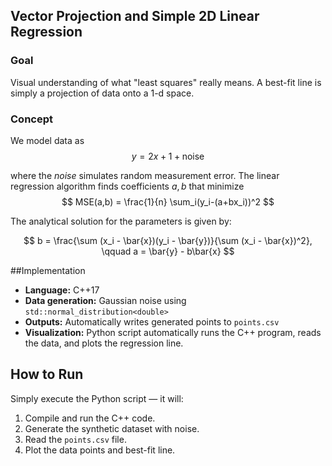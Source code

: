 ## Vector Projection and Simple 2D Linear Regression

### Goal
Visual understanding of what "least squares" really means.
A best-fit line is simply a projection of data onto a 1-d
space.

### Concept
We model data as
$$
y = 2x + 1 + \text{noise}
$$

where the $noise$ simulates random measurement error.
The linear regression algorithm finds coefficients $a, b$ that
minimize
$$
MSE(a,b) = \frac{1}{n} \sum_i(y_i-(a+bx_i))^2
$$

The analytical solution for the parameters is given by:

$$
b = \frac{\sum (x_i - \bar{x})(y_i - \bar{y})}{\sum (x_i - \bar{x})^2}, \qquad
a = \bar{y} - b\bar{x}
$$

##Implementation
- **Language:** C++17
- **Data generation:** Gaussian noise using `std::normal_distribution<double>`
- **Outputs:** Automatically writes generated points to `points.csv`
- **Visualization:** Python script automatically runs the C++ program, reads the data, and plots the regression line.  


## How to Run
Simply execute the Python script — it will:
1. Compile and run the C++ code.
2. Generate the synthetic dataset with noise.
3. Read the `points.csv` file.
4. Plot the data points and best-fit line.

